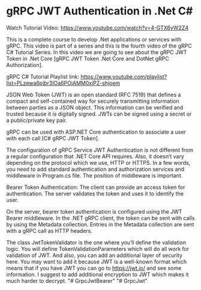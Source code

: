 # gRPC JWT Authentication in .Net C#

Watch Tutorial Video: https://www.youtube.com/watch?v=4-GTX6vW2Z4

This is a complete course to develop .Net applications or services with gRPC. This video is part of a series and this is the fourth video of the gRPC C# Tutorial Series. In this video we are going to see about the gRPC JWT Token in .Net Core [gRPC JWT Token .Net Core and DotNet gRPC Authorization].

gRPC C# Tutorial Playlist link:
https://www.youtube.com/playlist?list=PLzewa6pjbr3IOa6POjAMM0xiPZ-shjoem

JSON Web Token (JWT) is an open standard (RFC 7519) that defines a compact and self-contained way for securely transmitting information between parties as a JSON object. This information can be verified and trusted because it is digitally signed. JWTs can be signed using a secret or a public/private key pair.

gRPC can be used with ASP.NET Core authentication to associate a user with each call [C# gRPC JWT Token].

The configuration of gRPC Service JWT Authentication is not different from a regular configuration that .NET Core API requires. Also, it doesn’t vary depending on the protocol which we use, HTTP or HTTPS. In a few words, you need to add standard authentication and authorization services and middleware in Program.cs file. The position of middleware is important.

Bearer Token Authentication:
The client can provide an access token for authentication. The server validates the token and uses it to identify the user. 

On the server, bearer token authentication is configured using the JWT Bearer middleware.
In the .NET gRPC client, the token can be sent with calls by using the Metadata collection. Entries in the Metadata collection are sent with a gRPC call as HTTP headers.

The class JwtTokenValidator is the one where you’ll define the validation logic. You will define TokenValidationParameters which will do all work for validation of JWT. And also, you can add an additional layer of security here. You may want to add it because JWT is a well-known format which means that if you have JWT you can go to https://jwt.io/ and see some information. I suggest to add additional encryption to JWT which makes it much harder to decrypt.
"# GrpcJwtBearer" 
"# GrpcJwt" 
